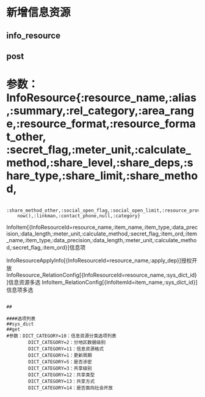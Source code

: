# 新增信息资源
## info_resource
## post
# 参数：InfoResource{:resource_name,:alias,:summary,:rel_category,:area_range,:resource_format,:resource_format_other,       :secret_flag,:meter_unit,:calculate_method,:share_level,:share_deps,:share_type,:share_limit,:share_method,
        :share_method_other,:social_open_flag,:social_open_limit,:resource_provider,,:@session.user.DEP_ID@,:@session.user.USERNAME@,
        now(),:linkman,:contact_phone,null,:category}

InfoItem[{InfoResourceId=resource_name,:item_name,:item_type,:data_precision,:data_length,:meter_unit,:calculate_method,:secret_flag,:item_ord,:item_name,:item_type,:data_precision,:data_length,:meter_unit,:calculate_method,:secret_flag,:item_ord}]信息项

InfoResourceApplyInfo[{InfoResourceId=resource_name,:apply_dep}]授权开放
InfoResource_RelationConfig[{InfoResourceId=resource_name,:sys_dict_id}]信息资源多选
InfoItem_RelationConfig[{InfoItemId=item_name,:sys_dict_id}]信息项多选
```

##

####选项列表
##sys_dict
##get
#参数：DICT_CATEGORY=10：信息资源分类选项列表
		DICT_CATEGORY=2：分地区数据级别
		DICT_CATEGORY=11：信息资源格式
		DICT_CATEGORY=1：更新周期
		DICT_CATEGORY=5：是否涉密
		DICT_CATEGORY=3：共享级别
		DICT_CATEGORY=12：共享类型
		DICT_CATEGORY=13：共享方式
		DICT_CATEGORY=14：是否面向社会开放
